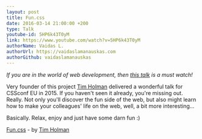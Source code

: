 ```yaml
---
layout: post
title: Fun.css
date: 2016-03-14 21:00:00 +200
type: Talk
youtube-id: 5HP6k43T0yM
link: https://www.youtube.com/watch?v=5HP6k43T0yM
authorName: Vaidas L.
authorUrl: https://vaidaslamanauskas.com
authorGithub: vaidaslamanauskas
---
```


_If you are in the world of web development, then [this talk](https://www.youtube.com/watch?v=5HP6k43T0yM) is a must watch!_

Very founder of this project [Tim Holman](http://tholman.com/) delivered a wonderful talk for CSSconf EU in 2015. If you haven't seen it already, you're missing out. Really. Not only you'll discover the fun side of the web, but also might learn how to make your colleagues' life on the web, well, a bit more interesting...

Basically. Relax, enjoy and just have some darn fun :)

[Fun.css](https://www.youtube.com/watch?v=5HP6k43T0yM) - by [Tim Holman](http://tholman.com)
